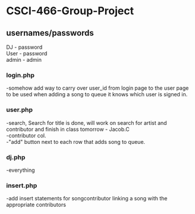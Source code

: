 # CSCI-466-Group-Project

## usernames/passwords
DJ - password \
User - password \
admin - admin 


### login.php
-somehow add way to carry over user_id from login page to the user page to be used when adding a song to queue it knows which user is signed in.
### user.php
-search,    Search for title is done, will work on search for artist and contributor and finish in class tomorrow - Jacob.C \
-contributor col. \
-"add" button next to each row that adds song to queue.
### dj.php
-everything
### insert.php
-add insert statements for songcontributor linking a song with the appropriate contributors 
